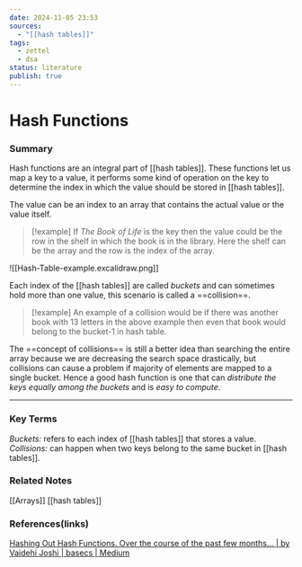 ```yaml
---
date: 2024-11-05 23:53
sources:
  - "[[hash tables]]"
tags:
  - zettel
  - dsa
status: literature
publish: true
---
```

# Hash Functions 

### Summary
Hash functions are an integral part of [[hash tables]]. These functions let us map a key to a value, it performs some kind of operation on the key to determine the index in which the value should be stored in [[hash tables]]. 

The value can be an index to an array that contains the actual value or the value itself. 
> [!example]
> If *The Book of Life* is the key then the value could be the row in the shelf in which the book is in the library. Here the shelf can be the array and the row is the index of the array.

![[Hash-Table-example.excalidraw.png]]

Each index of the [[hash tables]] are called *buckets* and can sometimes hold more than one value, this scenario is called a ==collision==. 

> [!example]
> An example of a collision would be if there was another book with 13 letters in the above example then even that book would belong to the bucket-1 in hash table.

The ==concept of collisions== is still a better idea than searching the entire array because we are decreasing the search space drastically, but collisions can cause a problem if majority of elements are mapped to a single bucket. Hence a good hash function is one that can *distribute the keys equally among the buckets* and is *easy to compute*.

--- 
### Key Terms
*Buckets:* refers to each index of [[hash tables]] that stores a value.
*Collisions:* can happen when two keys belong to the same bucket in [[hash tables]].

### Related Notes
[[Arrays]]
[[hash tables]]

### References(links)
[Hashing Out Hash Functions. Over the course of the past few months… | by Vaidehi Joshi | basecs | Medium](https://medium.com/basecs/hashing-out-hash-functions-ea5dd8beb4dd)
